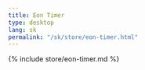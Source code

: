 ```yaml
---
title: Eon Timer
type: desktop
lang: sk
permalink: "/sk/store/eon-timer.html"
---
```


{% include store/eon-timer.md %}
  
